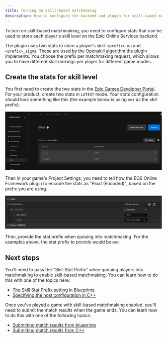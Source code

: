 ```yaml
---
title: Turning on skill-based matchmaking
description: How to configure the backend and plugin for skill-based matchmaking.
---
```


To turn on skill-based matchmaking, you need to configure stats that can be used to store each player's skill level on the Epic Online Services backend.

The plugin uses two stats to store a player's skill: `<prefix>_mu` and `<prefix>_sigma`. These are used by the [Openskill algorithm](https://github.com/OpenDebates/openskill.py) the plugin implements. You choose the prefix per matchmaking request, which allows you to have different skill rankings per player for different game modes.

## Create the stats for skill level

You first need to create the two stats in the [Epic Games Developer Portal](https://dev.epicgames.com/portal). For your product, create two stats in `LATEST` mode. Your stats configuration should look something like this (the example below is using `mmr` as the skill prefix):

![A screenshot of the Epic Games Developer Portal](./skill_configuration/backend_config.png)

Then in your game's Project Settings, you need to tell how the EOS Online Framework plugin to encode the stats as "Float (Encoded)", based on the prefix you are using.

![A screenshot of the plugin configuration](./skill_configuration/plugin_configuration.png)

Then, provide the stat prefix when queuing into matchmaking. For the examples above, the stat prefix to provide would be `mmr`.

## Next steps

You'll need to pass the "Skill Stat Prefix" when queuing players into matchmaking to enable skill-based matchmaking. You can learn how to do this with one of the topics here:

- [The Skill Stat Prefix setting in Blueprints](./blueprints/matchmaker.mdx#skill-stat-prefix)
- [Specifying the host configuration in C++](./cpp/queue_to_matchmaking.md#specifying-host-configuration)

Once you've played a game with skill-based matchmaking enabled, you'll need to submit the match results when the game ends. You can learn how to do this with one of the following topics:

- [Submitting match results from blueprints](./blueprints/submitting_match_results.mdx)
- [Submitting match results from C++](./cpp/submitting_match_results.md)
